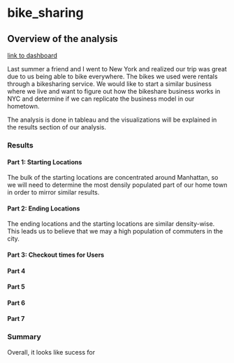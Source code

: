 # bike_sharing

## Overview of the analysis

[link to dashboard](https://public.tableau.com/profile/jeff.pritchard#!/vizhome/BikesharingDashboard/Story1)

Last summer a friend and I went to New York and realized our trip was great due to us being able to bike everywhere. The bikes we used were rentals through a bikesharing service. We would like to start a similar business where we live and want to figure out how the bikeshare business works in NYC and determine if we can replicate the business model in our hometown.

The analysis is done in tableau and the visualizations will be explained in the results section of our analysis.

### Results

#### Part 1: Starting Locations

The bulk of the starting locations are concentrated around Manhattan, so we will need to determine the most densily populated part of our home town in order to mirror similar results.

#### Part 2: Ending Locations

The ending locations and the starting locations are similar density-wise. This leads us to believe that we may a high population of commuters in the city.

#### Part 3: Checkout times for Users


#### Part 4

#### Part 5

#### Part 6

#### Part 7

### Summary

Overall, it looks like sucess for